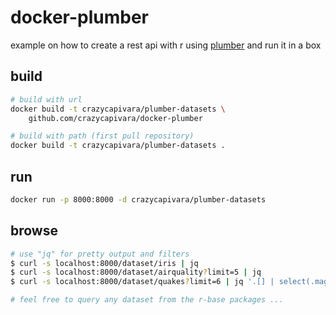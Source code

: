 # docker-plumber

example on how to create a rest api with r using [plumber](https://www.rplumber.io) and run it in a box

## build

```bash
# build with url
docker build -t crazycapivara/plumber-datasets \
	github.com/crazycapivara/docker-plumber

# build with path (first pull repository)
docker build -t crazycapivara/plumber-datasets .
```

## run

```bash
docker run -p 8000:8000 -d crazycapivara/plumber-datasets
```

## browse

```bash
# use "jq" for pretty output and filters
$ curl -s localhost:8000/dataset/iris | jq
$ curl -s localhost:8000/dataset/airquality?limit=5 | jq
$ curl -s localhost:8000/dataset/quakes?limit=6 | jq '.[] | select(.mag > 4.2)'

# feel free to query any dataset from the r-base packages ...
```

